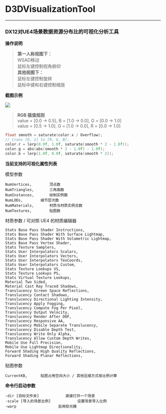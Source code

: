 # D3DVisualizationTool
***
### DX12对UE4场景数据资源分布比的可视化分析工具

**操作说明**
> **第一人称视图下：**  
> WSAD移动  
> 鼠标左键控制视角俯仰  
> **其他视图下：**  
> 鼠标左键控制旋转  
> 鼠标中键和右键控制缩放  

**截图示例**

![](https://github.com/zjyboy/D3DVisualizationTool/blob/master/Shortcuts/D3DVisualizationTool-Cut001.png)

> **RGB 插值规则**  
> value = [0.0 -> 0.5], B = [1.0 -> 0.0], G = [0.0 -> 1.0]  
> value = [0.5 -> 1.0], G = [1.0 -> 0.0], R = [0.0 -> 1.0]  

```c++
float smooth = saturate(color.x / Overflow);
// trans [0, 1] to [R, G, B].
color.r = lerp(0.0f, 1.0f, saturate(smooth * 2 - 1.0f));
color.g = abs(abs(smooth * 2 - 1.0f) - 1.0f);
color.b = lerp(1.0f, 0.0f, saturate(smooth * 2));
```

**当前支持的可视化属性列表**

模型参数

	NumVertices, 		顶点数
	NumTriangles,		三角面数
	NumInstances,		绘制实例数
	NumLODs,		细节层次数
	NumMaterials,		材质与材质实例总数
	NumTextures,		贴图数

材质参数 / 可对照 UE4 的材质编辑器

	Stats Base Pass Shader Instructions,
	Stats Base Pass Shader With Surface Lightmap,
	Stats Base Pass Shader With Volumetric Lightmap,
	Stats Base Pass Vertex Shader,
	Stats Texture Samplers,
	Stats User Interpolators Scalars,
	Stats User Interpolators Vectors,
	Stats User Interpolators TexCoords,
	Stats User Interpolators Custom,
	Stats Texture Lookups VS,
	Stats Texture Lookups PS,
	Stats Virtual Texture Lookups,
	Material Two Sided,
	Material Cast Ray Traced Shadows,
	Translucency Screen Space Reflections,
	Translucency Contact Shadows,
	Translucency Directional Lighting Intensity,
	Translucency Apply Fogging,
	Translucency Compute Fog Per Pixel,
	Translucency Output Velocity,
	Translucency Render After DOF,
	Translucency Responsive AA,
	Translucency Mobile Separate Translucency,
	Translucency Disable Depth Test,
	Translucency Write Only Alpha,
	Translucency Allow Custom Depth Writes,
	Mobile Use Full Precision,
	Mobile Use Lightmap Directionality,
	Forward Shading High Quality Reflections,
	Forward Shading Planar Reflections,

贴图参数

	CurrentKB,		贴图占用空间大小 / 其他压缩方式按比例计算

**命令行启动参数**

	-dir [目标文件夹]			直接打开一个场景
	-scale [导入的场景比例]			设置场景导入比例
	-warp 					启用软光栅
